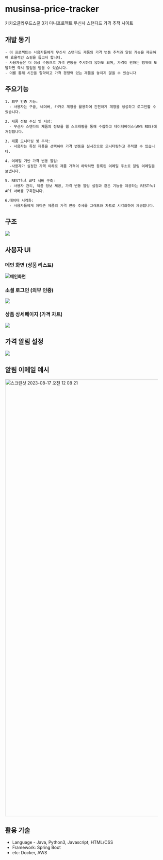 # musinsa-price-tracker
카카오클라우드스쿨 3기 미니프로젝트 무신사 스탠다드 가격 추적 사이트

## 개발 동기

```
- 이 프로젝트는 사용자들에게 무신사 스탠다드 제품의 가격 변동 추적과 알림 기능을 제공하여 효율적인 쇼핑을 돕고자 합니다.
- 사용자들은 더 이상 수동으로 가격 변동을 주시하지 않아도 되며, 가격이 원하는 범위에 도달하면 즉시 알림을 받을 수 있습니다.
- 이를 통해 시간을 절약하고 가격 경쟁력 있는 제품을 놓치지 않을 수 있습니다

```

## 주요기능

```
1. 외부 인증 기능:
  - 사용자는 구글, 네이버, 카카오 계정을 활용하여 간편하게 계정을 생성하고 로그인할 수 있습니다.

2. 제품 정보 수집 및 저장:
  - 무신사 스탠다드 제품의 정보를 웹 스크래핑을 통해 수집하고 데이터베이스(AWS RDS)에 저장합니다.

3. 제품 모니터링 및 추적:
  - 사용자는 특정 제품을 선택하여 가격 변동을 실시간으로 모니터링하고 추적할 수 있습니다.

4. 이메일 기반 가격 변동 알림:
  -사용자가 설정한 가격 이하로 제품 가격이 하락하면 등록된 이메일 주소로 알림 이메일을 보냅니다.

5. RESTful API 서버 구축:
  - 사용자 관리, 제품 정보 제공, 가격 변동 알림 설정과 같은 기능을 제공하는 RESTful API 서버를 구축합니다.

6.데이터 시각화:
  - 사용자들에게 아마존 제품의 가격 변동 추세를 그래프와 차트로 시각화하여 제공합니다.
```

## 구조
**![](https://lh4.googleusercontent.com/TRn7N4W8YuHTSttwzZJCQmmJX97Op2mETQEdAqiGoS11WXXxhA6VSgpYByBXjagNPwMOsb2vRBvP8iWXzDBtsx4ksYG2tStLXQ8PNXz_4tA-A-U0DYGUUnsminpCPjdfCgeW000CGjABKRt2Z3VVkJhF4g=s2048)**

## 사용자 UI

### 메인 화면 (상품 리스트)
**![메인화면](https://lh6.googleusercontent.com/re9jALIPPt4REm1O-3u8Sq6VER_P7j8brx2pOspJkVedI4UiRB6WQIRgVqeyrODPjx7VSoFmIhwu62kcy3HOq80XQjzSO8VeFpP0WQFV6otVbdbUjYc9X69bk2_V26EBpFJr8qF9ekWkUggIadNjrzhwaw=s2048)**

### 소셜 로그인 (외부 인증)
**![](https://lh5.googleusercontent.com/CMjFtaX4TaYXJeYZj1AAP40ewpuaqYr5GmmzcV4U-aaPtaHRo6NTaC0g5-dAVO_bZzbBdte40sbjcEjzHm65nL9qhCazqDFZCUwbOS_KOPyQCCDbS72kKMPdOY-oPq1KC1T-4mKJGqydyLcfryIq8Pd_GA=s2048)**

### 상품 상세페이지 (가격 차트)
**![](https://lh6.googleusercontent.com/z0tFZzypr3Dr_846Uk7Q2KiLvI3exAG0ztGBj0J1m66gxzUj2G79348xDTehq_KFVTzaSBkYuPoUddRHjOk_Rgqzw-_XZJivHHOcpYlot4iFqKAD-z7kHxeVdFgfD9w2TkUMiBxhEezhVLRC3k4wmbHJBQ=s2048)**

## 가격 알림 설정
**![](https://lh3.googleusercontent.com/Frybs2EL_4KDo5WJAGL6BiaPjWDyy7zSfk4MkZ55qd1QAAGYib2Oa6qkmVs1jYfDA8drt7uptOpxtVv0B5oscBQyViaYn5KAekkdMj_PZpW4UivK66gb_9ptmFRChN7Hp5mI_3LF0yvM9ZT-o6yxsX_rdA=s2048)**

## 알림 이메일 예시
<img width="1437" alt="스크린샷 2023-08-17 오전 12 08 21" src="https://github.com/musinsa-price-tracker/musinsa-price-tracker/assets/77106988/db4c1df5-0d3f-4156-ae90-2bbe9503e99e">




## 활용 기술

- Language - Java, Python3, Javascript, HTML/CSS
- Framework: Spring Boot
- etc: Docker, AWS

